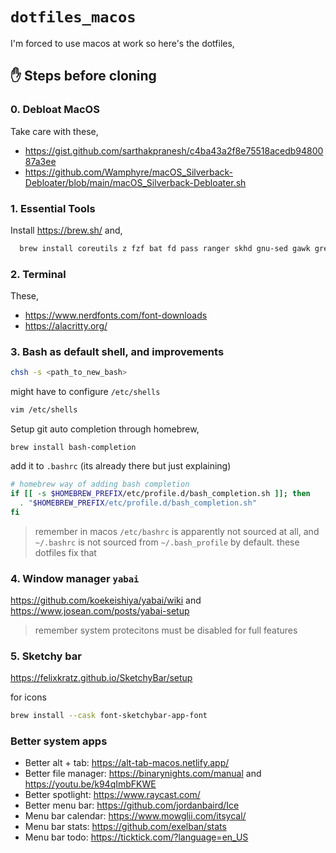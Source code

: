 # `dotfiles_macos`

I'm forced to use macos at work so here's the dotfiles,

## ✋ Steps before cloning

### 0. Debloat MacOS

Take care with these,

- https://gist.github.com/sarthakpranesh/c4ba43a2f8e75518acedb9480087a3ee
- https://github.com/Wamphyre/macOS_Silverback-Debloater/blob/main/macOS_Silverback-Debloater.sh

### 1. Essential Tools

Install https://brew.sh/ and,

```sh
  brew install coreutils z fzf bat fd pass ranger skhd gnu-sed gawk grep
```

### 2. Terminal

These,

- https://www.nerdfonts.com/font-downloads
- https://alacritty.org/

### 3. Bash as default shell, and improvements

```sh
chsh -s <path_to_new_bash>
```

might have to configure `/etc/shells`

```sh
vim /etc/shells
```

Setup git auto completion through homebrew,

```
brew install bash-completion
```

add it to `.bashrc` (its already there but just explaining)

```sh
# homebrew way of adding bash completion
if [[ -s $HOMEBREW_PREFIX/etc/profile.d/bash_completion.sh ]]; then
  . "$HOMEBREW_PREFIX/etc/profile.d/bash_completion.sh"
fi
```

> remember in macos `/etc/bashrc` is apparently not sourced at all, and `~/.bashrc` is not sourced from `~/.bash_profile` by default. these dotfiles fix that

### 4. Window manager `yabai`

https://github.com/koekeishiya/yabai/wiki and https://www.josean.com/posts/yabai-setup

> remember system protecitons must be disabled for full features

### 5. Sketchy bar

https://felixkratz.github.io/SketchyBar/setup

for icons

```sh
brew install --cask font-sketchybar-app-font
```

### Better system apps

- Better alt + tab: https://alt-tab-macos.netlify.app/
- Better file manager: https://binarynights.com/manual and https://youtu.be/k94qImbFKWE
- Better spotlight: https://www.raycast.com/
- Better menu bar: https://github.com/jordanbaird/Ice
- Menu bar calendar: https://www.mowglii.com/itsycal/
- Menu bar stats: https://github.com/exelban/stats
- Menu bar todo: https://ticktick.com/?language=en_US
